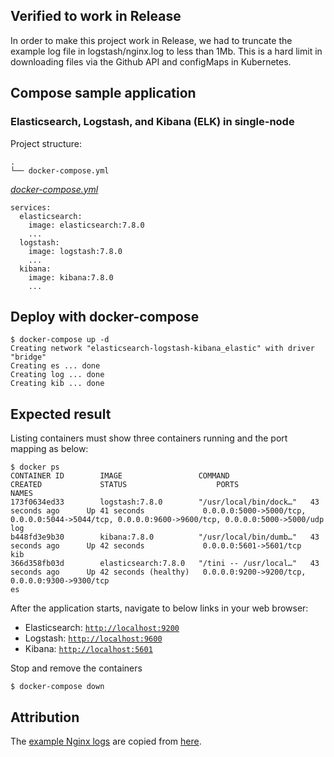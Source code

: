## Verified to work in Release
In order to make this project work in Release, we had to truncate the example log file in logstash/nginx.log to less than 1Mb. This is a hard limit in downloading files via the Github API and configMaps in Kubernetes.

## Compose sample application
### Elasticsearch, Logstash, and Kibana (ELK) in single-node

Project structure:
```
.
└── docker-compose.yml
```

[_docker-compose.yml_](docker-compose.yml)
```
services:
  elasticsearch:
    image: elasticsearch:7.8.0
    ...
  logstash:
    image: logstash:7.8.0
    ...
  kibana:
    image: kibana:7.8.0
    ...
```

## Deploy with docker-compose

```
$ docker-compose up -d
Creating network "elasticsearch-logstash-kibana_elastic" with driver "bridge"
Creating es ... done
Creating log ... done
Creating kib ... done
```

## Expected result

Listing containers must show three containers running and the port mapping as below:
```
$ docker ps
CONTAINER ID        IMAGE                 COMMAND                  CREATED             STATUS                    PORTS                                                                                            NAMES
173f0634ed33        logstash:7.8.0        "/usr/local/bin/dock…"   43 seconds ago      Up 41 seconds             0.0.0.0:5000->5000/tcp, 0.0.0.0:5044->5044/tcp, 0.0.0.0:9600->9600/tcp, 0.0.0.0:5000->5000/udp   log
b448fd3e9b30        kibana:7.8.0          "/usr/local/bin/dumb…"   43 seconds ago      Up 42 seconds             0.0.0.0:5601->5601/tcp                                                                           kib
366d358fb03d        elasticsearch:7.8.0   "/tini -- /usr/local…"   43 seconds ago      Up 42 seconds (healthy)   0.0.0.0:9200->9200/tcp, 0.0.0.0:9300->9300/tcp                                                   es
```

After the application starts, navigate to below links in your web browser:

* Elasticsearch: [`http://localhost:9200`](http://localhost:9200)
* Logstash: [`http://localhost:9600`](http://localhost:9600)
* Kibana: [`http://localhost:5601`](http://localhost:5601)

Stop and remove the containers
```
$ docker-compose down
```

## Attribution

The [example Nginx logs](https://github.com/docker/awesome-compose/tree/master/elasticsearch-logstash-kibana/logstash/nginx.log) are copied from [here](https://github.com/elastic/examples/blob/master/Common%20Data%20Formats/nginx_json_logs/nginx_json_logs).
